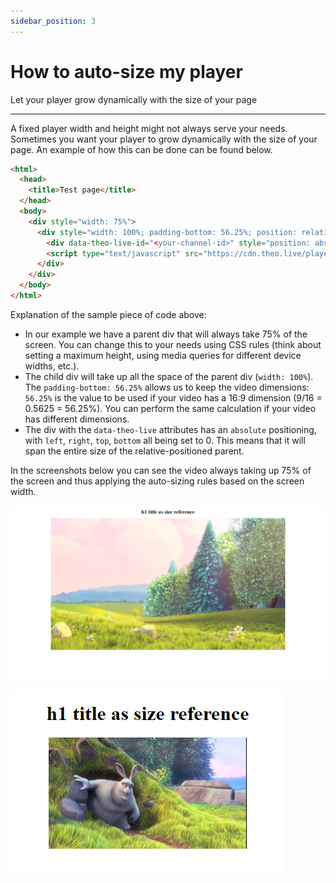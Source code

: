 ```yaml
---
sidebar_position: 3
---
```


# How to auto-size my player

Let your player grow dynamically with the size of your page

---

A fixed player width and height might not always serve your needs. Sometimes you want your player to grow dynamically with the size of your page. An example of how this can be done can be found below.

```html
<html>
  <head>
    <title>Test page</title>
  </head>
  <body>
    <div style="width: 75%">
      <div style="width: 100%; padding-bottom: 56.25%; position: relative">
        <div data-theo-live-id="<your-channel-id>" style="position: absolute; left: 0; right: 0; top: 0; bottom: 0"></div>
        <script type="text/javascript" src="https://cdn.theo.live/player/embed.js" async></script>
      </div>
    </div>
  </body>
</html>
```

Explanation of the sample piece of code above:

- In our example we have a parent div that will always take 75% of the screen. You can change this to your needs using CSS rules (think about setting a maximum height, using media queries for different device widths, etc.).
- The child div will take up all the space of the parent div (`width: 100%`). The `padding-bottom: 56.25%` allows us to keep the video dimensions: `56.25%` is the value to be used if your video has a 16:9 dimension (9/16 = 0.5625 = 56.25%). You can perform the same calculation if your video has different dimensions.
- The div with the `data-theo-live` attributes has an `absolute` positioning, with `left`, `right`, `top`, `bottom` all being set to 0. This means that it will span the entire size of the relative-positioned parent.

In the screenshots below you can see the video always taking up 75% of the screen and thus applying the auto-sizing rules based on the screen width.

![Big screen example. Player takes 75% of the available width.](../assets/img/f1499d0-big-size.PNG)

![Small screen example: player still takes 75% of width and sizes automatically.](../assets/img/7fc1245-small-size.PNG)
